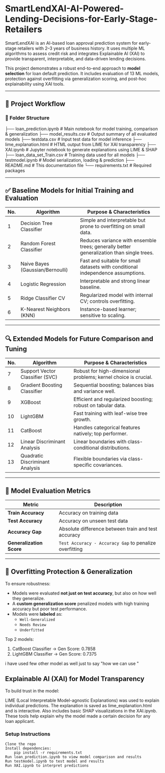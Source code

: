 # SmartLendXAI-AI-Powered-Lending-Decisions-for-Early-Stage-Retailers
SmartLendXAI is an AI-based loan approval prediction system for early-stage retailers with 2–3 years of business history. It uses multiple ML algorithms to assess credit risk and integrates Explainable AI (XAI) to provide transparent, interpretable, and data-driven lending decisions.

This project demonstrates a robust end-to-end approach to **model selection** for loan default prediction. It includes evaluation of 13 ML models, protection against overfitting via generalization scoring, and post-hoc explainability using XAI tools.

---

## 🔁 Project Workflow

### 📁 Folder Structure

├── loan_prediction.ipynb # Main notebook for model training, comparison & generalization
├── model_results.csv # Output summary of all evaluated models
├── testdata.csv # Input test data for model inference
├── lime_explanation.html # HTML output from LIME for XAI transparency
├── XAI.ipynb # Jupyter notebook to generate explanations using LIME & SHAP
├── loan_data_set_Train.csv # Training data used for all models
├── testmodel.ipynb # Model serialization, loading & prediction
├── README.md # This documentation file
└── requirements.txt # Required packages


---

## ✅ Baseline Models for Initial Training and Evaluation

| No. | Algorithm                       | Purpose & Characteristics                                                                 |
|-----|---------------------------------|--------------------------------------------------------------------------------------------|
| 1   | Decision Tree Classifier        | Simple and interpretable but prone to overfitting on small data.                          |
| 2   | Random Forest Classifier        | Reduces variance with ensemble trees; generally better generalization than single trees.  |
| 3   | Naive Bayes (Gaussian/Bernoulli)| Fast and suitable for small datasets with conditional independence assumptions.           |
| 4   | Logistic Regression             | Interpretable and strong linear baseline.                                                  |
| 5   | Ridge Classifier CV             | Regularized model with internal CV; controls overfitting.                                 |
| 6   | K-Nearest Neighbors (KNN)       | Instance-based learner; sensitive to scaling.                                              |

---

## 🔍 Extended Models for Future Comparison and Tuning

| No. | Algorithm                       | Purpose & Characteristics                                                                 |
|-----|---------------------------------|--------------------------------------------------------------------------------------------|
| 7   | Support Vector Classifier (SVC) | Robust for high-dimensional problems; kernel choice is crucial.                           |
| 8   | Gradient Boosting Classifier    | Sequential boosting; balances bias and variance well.                                     |
| 9   | XGBoost                         | Efficient and regularized boosting; robust on tabular data.                               |
| 10  | LightGBM                        | Fast training with leaf-wise tree growth.                                                  |
| 11  | CatBoost                        | Handles categorical features natively; top performer.                                     |
| 12  | Linear Discriminant Analysis    | Linear boundaries with class-conditional distributions.                                   |
| 13  | Quadratic Discriminant Analysis | Flexible boundaries via class-specific covariances.                                       |

---

## 🧪 Model Evaluation Metrics

| Metric              | Description                                               |
|---------------------|-----------------------------------------------------------|
| **Train Accuracy**   | Accuracy on training data                                 |
| **Test Accuracy**    | Accuracy on unseen test data                              |
| **Accuracy Gap**     | Absolute difference between train and test accuracy       |
| **Generalization Score** | `Test Accuracy - Accuracy Gap` to penalize overfitting |

---

## 🔐 Overfitting Protection & Generalization

To ensure robustness:

- Models were evaluated **not just on test accuracy**, but also on how well they generalize.
- A **custom generalization score** penalized models with high training accuracy but poor test performance.
- Models were **labeled** as:
  - `Well-Generalized`
  - `Needs Review`
  - `Underfitted`

Top 2 models:

1. CatBoost Classifier       -> Gen Score: 0.7858
2. LightGBM Classifier       -> Gen Score: 0.7375

i have used few other model as well just to say "how we can use "

## Explainable AI (XAI) for Model Transparency
To build trust in the model:

LIME (Local Interpretable Model-agnostic Explanations) was used to explain individual predictions.
The explanation is saved as lime_explanation.html and is interactive.
Also includes basic SHAP visualizations in the XAI.ipynb.
These tools help explain why the model made a certain decision for any loan applicant.

### Setup Instructions
    Clone the repo
    Install dependencies:
        pip install -r requirements.txt
    Run loan_prediction.ipynb to view model comparison and results
    Run testmodel.ipynb to test model and results
    Run XAI.ipynb to interpret predictions
